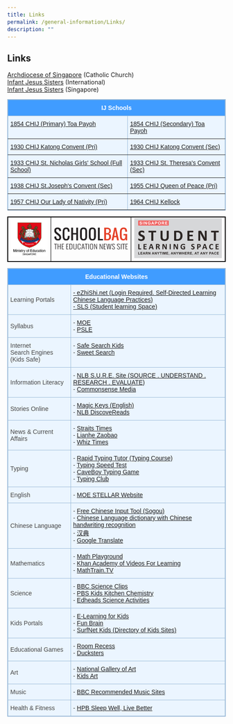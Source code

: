 ```yaml
---
title: Links
permalink: /general-information/Links/
description: ""
---
```

## Links

[Archdiocese of Singapore](https://www.catholic.sg/)&nbsp;(Catholic Church)  
[Infant Jesus Sisters](http://infantjesussisters.org/)&nbsp;(International)  
[Infant Jesus Sisters](http://chij-sisters.org/)&nbsp;(Singapore)

<style type="text/css">table, th{ border: 1px solid black; } 
td { border: 1px solid black; } 
.tg  {border-collapse:collapse;border-color:#9ABAD9;border-spacing:0;}
.tg td{background-color:#EBF5FF;border-color:#9ABAD9;border-style:solid;border-width:1px;color:#444;
  font-family:Arial, sans-serif;font-size:14px;overflow:hidden;padding:10px 5px;word-break:normal;}
.tg th{background-color:#409cff;border-color:#9ABAD9;border-style:solid;border-width:1px;color:#fff;
  font-family:Arial, sans-serif;font-size:14px;font-weight:normal;overflow:hidden;padding:10px 5px;word-break:normal;}
.tg .tg-7btt{border-color:inherit;font-weight:bold;text-align:center;vertical-align:top}
.tg .tg-0pky{border-color:inherit;text-align:left;vertical-align:top}
</style>
<table class="tg">
<thead>
  <tr>
    <th class="tg-7btt" colspan="2">IJ Schools</th>
  </tr>
</thead>
<tbody>
  <tr>
    <td class="tg-0pky"><a href="https://www.chijpritoapayoh.moe.edu.sg/" target="_blank" rel="noopener noreferrer">1854 CHIJ (Primary) Toa Payoh</a></td>
    <td class="tg-0pky"><a href="https://www.chijsec.edu.sg/" target="_blank" rel="noopener noreferrer">1854 CHIJ (Secondary) Toa Payoh</a></td>
  </tr>
  <tr>
    <td class="tg-0pky"><a href="https://www.chijkcp.moe.edu.sg/" target="_blank" rel="noopener noreferrer">1930 CHIJ Katong Convent (Pri)</a></td>
    <td class="tg-0pky"><a href="https://www.chijkatongconvent.moe.edu.sg/" target="_blank" rel="noopener noreferrer">1930 CHIJ Katong Convent (Sec)</a></td>
  </tr>
  <tr>
    <td class="tg-0pky"><a href="https://chijstnicholasgirls.moe.edu.sg/" target="_blank" rel="noopener noreferrer">1933 CHIJ St. Nicholas Girls' School (Full School)</a></td>
    <td class="tg-0pky"><a href="https://chijsttheresasconvent.moe.edu.sg/" target="_blank" rel="noopener noreferrer">1933 CHIJ St. Theresa's Convent (Sec)</a></td>
  </tr>
  <tr>
    <td class="tg-0pky"><a href="https://chijstjosephsconvent.moe.edu.sg/" target="_blank" rel="noopener noreferrer">1938 CHIJ St.Joseph's Convent (Sec)</a></td>
    <td class="tg-0pky"><a href="https://chijourladyqueenofpeace.moe.edu.sg/" target="_blank" rel="noopener noreferrer">1955 CHIJ Queen of Peace (Pri)</a></td>
  </tr>
  <tr>
    <td class="tg-0pky"><a href="https://chijourladyofthenativity.moe.edu.sg/" target="_blank" rel="noopener noreferrer">1957 CHIJ Our Lady of Nativity (Pri)</a></td>
    <td class="tg-0pky"><a href="https://chijkellock.moe.edu.sg/" target="_blank" rel="noopener noreferrer">1964 CHIJ Kellock</a></td>
  </tr>
</tbody>
</table>




|  |  |  |
| -------- | -------- | -------- |
| <a href="https://www.moe.gov.sg/"><img src="/images/logo-moe.jpeg"> </a>     | <a href="https://www.schoolbag.edu.sg/"><img src="/images/School%20Bag.png"> </a>     |    <a href="https://vle.learning.moe.edu.sg/login"><img src="/images/SLS_logo.png"> </a>   |

<style type="text/css">
.tg  {border-collapse:collapse;border-color:#9ABAD9;border-spacing:0;}
.tg td{background-color:#EBF5FF;border-color:#9ABAD9;border-style:solid;border-width:1px;color:#444;
  font-family:Arial, sans-serif;font-size:14px;overflow:hidden;padding:10px 5px;word-break:normal;}
.tg th{background-color:#409cff;border-color:#9ABAD9;border-style:solid;border-width:1px;color:#fff;
  font-family:Arial, sans-serif;font-size:14px;font-weight:normal;overflow:hidden;padding:10px 5px;word-break:normal;}
.tg .tg-cly1{text-align:left;vertical-align:middle}
.tg .tg-amwm{font-weight:bold;text-align:center;vertical-align:top}
.tg .tg-0lax{text-align:left;vertical-align:top}
</style>
<table class="tg">
<thead>
  <tr>
    <th colspan="2" class="tg-amwm">Educational Websites</th>
  </tr>
</thead>
<tbody>
  <tr>
    <td class="tg-cly1">Learning Portals</td>
    <td class="tg-0lax"><a rel="noopener noreferrer" target="_blank" href="https://www.ezhishi.net/contents/">- eZhiShi.net (Login Required. Self-Directed Learning Chinese Language Practices)</a><br><a rel="noopener noreferrer" target="_blank" href="https://vle.learning.moe.edu.sg/login">- SLS (Student learning Space)</a></td>
  </tr>
  <tr>
    <td class="tg-cly1">Syllabus</td>
    <td class="tg-0lax">- <a rel="noopener noreferrer" target="_blank" href="https://www.moe.gov.sg/careers/become-teachers/syllabus">MOE</a><br>- <a rel="noopener noreferrer" target="_blank" href="https://www.seab.gov.sg/">PSLE</a></td>
  </tr>
  <tr>
    <td class="tg-cly1">Internet <br>Search Engines (Kids Safe)</td>
    <td class="tg-0lax">- <a rel="noopener noreferrer" target="_blank" href="https://www.safesearchkids.com/">Safe Search Kids</a><br>- <a rel="noopener noreferrer" target="_blank" href="https://www.sweetsearch.com/">Sweet Search</a></td>
  </tr>
  <tr>
    <td class="tg-cly1">Information Literacy</td>
    <td class="tg-0lax">- <a rel="noopener noreferrer" target="_blank" href="https://www.nlb.gov.sg/main/home">NLB S.U.R.E. Site (SOURCE . UNDERSTAND . RESEARCH . EVALUATE)</a><br>- <a rel="noopener noreferrer" target="_blank" href="https://www.commonsensemedia.org/articles/how-to-spot-fake-news-and-teach-kids-to-be-media-savvy">Commonsense Media</a></td>
  </tr>
  <tr>
    <td class="tg-cly1">Stories Online</td>
    <td class="tg-0lax">- <a rel="noopener noreferrer" target="_blank" href="http://www.magickeys.com/books/">Magic Keys (English)</a><br>- <a rel="noopener noreferrer" target="_blank" href="https://www.nlb.gov.sg/main/home">NLB DiscoveReads</a></td>
  </tr>
  <tr>
    <td class="tg-cly1">News &amp; Current Affairs</td>
    <td class="tg-0lax">- <a rel="noopener noreferrer" target="_blank" href="https://www.straitstimes.com/">Straits Times</a><br>- <a rel="noopener noreferrer" target="_blank" href="https://www.zaobao.com.sg/">Lianhe Zaobao</a><br>- <a rel="noopener noreferrer" target="_blank" href="http://whiztimes.com/">Whiz Times</a></td>
  </tr>
  <tr>
    <td class="tg-cly1">Typing</td>
    <td class="tg-0lax">- <a rel="noopener noreferrer" target="_blank" href="https://rapidtyping.com/downloads.html">Rapid Typing Tutor (Typing Course)</a><br>- <a rel="noopener noreferrer" target="_blank" href="https://www.roomrecess.com/mobile/WPM/play.html">Typing Speed Test</a><br>- <a rel="noopener noreferrer" target="_blank" href="http://www.roomrecess.com/mobile/CaveboyKeyboarding/play.html">CaveBoy Typing Game</a><br>- <a rel="noopener noreferrer" target="_blank" href="https://www.typingclub.com/sportal/">Typing Club</a></td>
  </tr>
  <tr>
    <td class="tg-cly1">English</td>
    <td class="tg-0lax">- <a rel="noopener noreferrer" target="_blank" href="http://www.stellarliteracy.sg/">MOE STELLAR Website</a></td>
  </tr>
  <tr>
    <td class="tg-cly1">Chinese Language</td>
    <td class="tg-0lax">- <a rel="noopener noreferrer" target="_blank" href="https://shurufa.sogou.com/">Free Chinese Input Tool (Sogou)</a><br>- <a rel="noopener noreferrer" target="_blank" href="https://dict.youdao.com/">Chinese Language dictionary with Chinese handwriting recognition</a><br>- <a rel="noopener noreferrer" target="_blank" href="https://www.zdic.net/">汉典</a><br>- <a rel="noopener noreferrer" target="_blank" href="https://translate.google.com/#">Google Translate</a></td>
  </tr>
  <tr>
    <td class="tg-cly1">Mathematics</td>
    <td class="tg-0lax">- <a rel="noopener noreferrer" target="_blank" href="https://www.mathplayground.com/">Math Playground</a><br>- <a rel="noopener noreferrer" target="_blank" href="https://www.khanacademy.org/">Khan Academy of Videos For Learning</a><br>- <a rel="noopener noreferrer" target="_blank" href="http://mathtrain.tv/">MathTrain.TV</a></td>
  </tr>
  <tr>
    <td class="tg-cly1">Science</td>
    <td class="tg-0lax">- <a rel="noopener noreferrer" target="_blank" href="https://www.bbc.co.uk/schools/410.shtml">BBC Science Clips</a><br>- <a rel="noopener noreferrer" target="_blank" href="https://pbskids.org/retired/zoom/">PBS Kids Kitchen Chemistry</a><br>- <a rel="noopener noreferrer" target="_blank" href="http://edheads.org/?">Edheads Science Activities</a></td>
  </tr>
  <tr>
    <td class="tg-cly1">Kids Portals</td>
    <td class="tg-0lax">- <a rel="noopener noreferrer" target="_blank" href="https://www.e-learningforkids.org/">E-Learning for Kids</a><br>- <a rel="noopener noreferrer" target="_blank" href="https://www.funbrain.com/games">Fun Brain</a><br>- <a rel="noopener noreferrer" target="_blank" href="https://www.surfnetkids.com/">SurfNet Kids (Directory of Kids Sites)</a></td>
  </tr>
  <tr>
    <td class="tg-cly1">Educational Games</td>
    <td class="tg-0lax">- <a rel="noopener noreferrer" target="_blank" href="http://www.roomrecess.com/">Room Recess</a><br>- <a rel="noopener noreferrer" target="_blank" href="https://www.ducksters.com/games/">Ducksters</a></td>
  </tr>
  <tr>
    <td class="tg-cly1">Art</td>
    <td class="tg-0lax">- <a rel="noopener noreferrer" target="_blank" href="https://www.nga.gov/learn/kids-app.html">National Gallery of Art</a><br>- <a rel="noopener noreferrer" target="_blank" href="https://kidsart.com/free-resources/top-ten-art-lists/top-ten-online-art-museums-kids/">Kids Art</a></td>
  </tr>
  <tr>
    <td class="tg-0lax">Music</td>
    <td class="tg-0lax">- <a rel="noopener noreferrer" target="_blank" href="https://www.bbc.co.uk/schools/410.shtml">BBC Recommended Music Sites</a></td>
  </tr>
  <tr>
    <td class="tg-0lax">Health &amp; Fitness</td>
    <td class="tg-0lax">- <a rel="noopener noreferrer" target="_blank" href="https://www.healthhub.sg/programmes/117/goodsleep">HPB Sleep Well, Live Better</a></td>
  </tr>
</tbody>
</table>